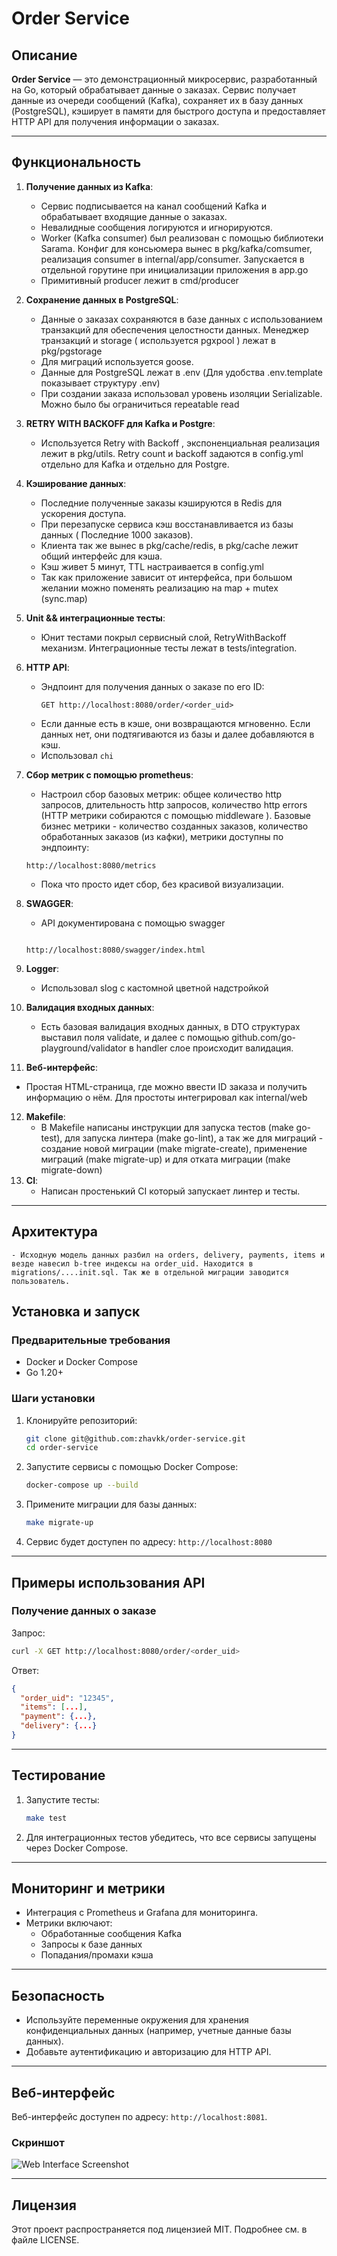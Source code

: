 # Order Service

## Описание

**Order Service** — это демонстрационный микросервис, разработанный на Go, который обрабатывает данные о заказах. Сервис получает данные из очереди сообщений (Kafka), сохраняет их в базу данных (PostgreSQL), кэширует в памяти для быстрого доступа и предоставляет HTTP API для получения информации о заказах.

---

## Функциональность

1. **Получение данных из Kafka**:
   - Сервис подписывается на канал сообщений Kafka и обрабатывает входящие данные о заказах.
   - Невалидные сообщения логируются и игнорируются.
   - Worker (Kafka consumer) был реализован с помощью библиотеки Sarama. Конфиг для консьюмера вынес в pkg/kafka/comsumer, реализация consumer в internal/app/consumer. Запускается в отдельной горутине при инициализации приложения в app.go 
   - Примитивный producer лежит в cmd/producer

2. **Сохранение данных в PostgreSQL**:
   - Данные о заказах сохраняются в базе данных с использованием транзакций для обеспечения целостности данных. Менеджер транзакций и storage ( используется pgxpool ) лежат в pkg/pgstorage
   - Для миграций используется goose.
   - Данные для PostgreSQL лежат в .env (Для удобства .env.template показывает структуру .env)
   - При создании заказа использовал уровень изоляции Serializable. Можно было бы ограничиться repeatable read

3. **RETRY WITH BACKOFF для Kafka и Postgre**:
    - Используется Retry with Backoff , экспоненциальная реализация лежит в pkg/utils. Retry count и backoff задаются в config.yml отдельно для Kafka и отдельно для Postgre. 

4. **Кэширование данных**:
   - Последние полученные заказы кэшируются в Redis для ускорения доступа.
   - При перезапуске сервиса кэш восстанавливается из базы данных ( Последние 1000 заказов).
   - Клиента так же вынес в pkg/cache/redis, в pkg/cache лежит общий интерфейс для кэша.
   - Кэш живет 5 минут, TTL настраивается в config.yml
   - Так как приложение зависит от интерфейса, при большом желании можно поменять реализацию на map + mutex (sync.map)

5. **Unit && интеграционные тесты**:
    - Юнит тестами покрыл сервисный слой, RetryWithBackoff механизм. Интеграционные тесты лежат в tests/integration. 
6. **HTTP API**:
   - Эндпоинт для получения данных о заказе по его ID:
     ```
     GET http://localhost:8080/order/<order_uid>
     ```
   - Если данные есть в кэше, они возвращаются мгновенно. Если данных нет, они подтягиваются из базы и далее добавляются в кэш.
   - Использовал `chi`
7. **Сбор метрик с помощью prometheus**:
    - Настроил сбор базовых метрик: общее количество http запросов, длительность http запросов, количество http errors (HTTP метрики собираются с помощью middleware ). Базовые бизнес метрики - количество созданных заказов, количество обработанных заказов (из кафки), метрики доступны по эндпоинту:
    ```
    http://localhost:8080/metrics
    ```
    - Пока что просто идет сбор, без красивой визуализации.
8. **SWAGGER**:
    - API документирована с помощью swagger
    ```

    http://localhost:8080/swagger/index.html

    ```
9. **Logger**:
    - Использовал slog с кастомной цветной надстройкой
10. **Валидация входных данных**:
    - Есть базовая валидация входных данных, в DTO структурах выставил поля validate, и далее с помощью github.com/go-playground/validator в handler слое происходит валидация. 

11. **Веб-интерфейс**:
   - Простая HTML-страница, где можно ввести ID заказа и получить информацию о нём. Для простоты интегрировал как internal/web 
12. **Makefile**:
    - В Makefile написаны инструкции для запуска тестов (make go-test), для запуска линтера (make go-lint), а так же для миграций - создание новой миграции (make migrate-create), применение миграций (make migrate-up) и для отката миграции (make migrate-down)
13. **CI**:
    - Написан простенький CI который запускает линтер и тесты.

---

## Архитектура
    - Исходную модель данных разбил на orders, delivery, payments, items и везде навесил b-tree индексы на order_uid. Находится в migrations/....init.sql. Так же в отдельной миграции заводится пользователь. 

## Установка и запуск

### Предварительные требования
- Docker и Docker Compose
- Go 1.20+

### Шаги установки

1. Клонируйте репозиторий:
   ```bash
   git clone git@github.com:zhavkk/order-service.git
   cd order-service
   ```

2. Запустите сервисы с помощью Docker Compose:
   ```bash
   docker-compose up --build
   ```

3. Примените миграции для базы данных:
   ```bash
   make migrate-up
   ```

4. Сервис будет доступен по адресу: `http://localhost:8080`

---

## Примеры использования API

### Получение данных о заказе
Запрос:
```bash
curl -X GET http://localhost:8080/order/<order_uid>
```
Ответ:
```json
{
  "order_uid": "12345",
  "items": [...],
  "payment": {...},
  "delivery": {...}
}
```

---

## Тестирование

1. Запустите тесты:
   ```bash
   make test
   ```

2. Для интеграционных тестов убедитесь, что все сервисы запущены через Docker Compose.

---

## Мониторинг и метрики

- Интеграция с Prometheus и Grafana для мониторинга.
- Метрики включают:
  - Обработанные сообщения Kafka
  - Запросы к базе данных
  - Попадания/промахи кэша

---

## Безопасность

- Используйте переменные окружения для хранения конфиденциальных данных (например, учетные данные базы данных).
- Добавьте аутентификацию и авторизацию для HTTP API.

---

## Веб-интерфейс

Веб-интерфейс доступен по адресу: `http://localhost:8081`.

### Скриншот
![Web Interface Screenshot](docs/web_interface_screenshot.png)

---

## Лицензия

Этот проект распространяется под лицензией MIT. Подробнее см. в файле LICENSE.